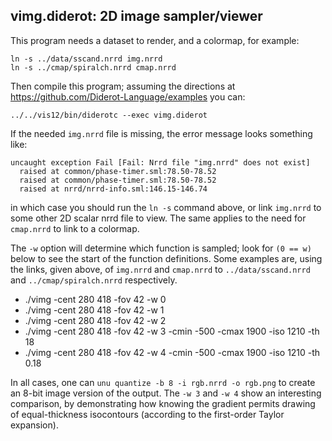 ## vimg.diderot: 2D image sampler/viewer

This program needs a dataset to render, and a colormap, for example:

	ln -s ../data/sscand.nrrd img.nrrd
	ln -s ../cmap/spiralch.nrrd cmap.nrrd

Then compile this program; assuming the directions at
https://github.com/Diderot-Language/examples you can:

	../../vis12/bin/diderotc --exec vimg.diderot

If the needed `img.nrrd` file is missing, the error message looks something like:

	uncaught exception Fail [Fail: Nrrd file "img.nrrd" does not exist]
	  raised at common/phase-timer.sml:78.50-78.52
	  raised at common/phase-timer.sml:78.50-78.52
	  raised at nrrd/nrrd-info.sml:146.15-146.74

in which case you should run the `ln -s` command above, or link `img.nrrd`
to some other 2D scalar nrrd file to view.  The same applies to the need
for `cmap.nrrd` to link to a colormap.

The `-w` option will determine which function is sampled; look
for `(0 == w)` below to see the start of the function definitions.
Some examples are, using the links, given above, of `img.nrrd`
and `cmap.nrrd` to `../data/sscand.nrrd` and `../cmap/spiralch.nrrd`
respectively.
* ./vimg -cent 280 418 -fov 42 -w 0
* ./vimg -cent 280 418 -fov 42 -w 1
* ./vimg -cent 280 418 -fov 42 -w 2
* ./vimg -cent 280 418 -fov 42 -w 3 -cmin -500 -cmax 1900 -iso 1210 -th 18
* ./vimg -cent 280 418 -fov 42 -w 4 -cmin -500 -cmax 1900 -iso 1210 -th 0.18

In all cases, one can `unu quantize -b 8 -i rgb.nrrd -o rgb.png` to
create an 8-bit image version of the output.  The `-w 3` and `-w 4`
show an interesting comparison, by demonstrating how knowing the
gradient permits drawing of equal-thickness isocontours (according to
the first-order Taylor expansion).
